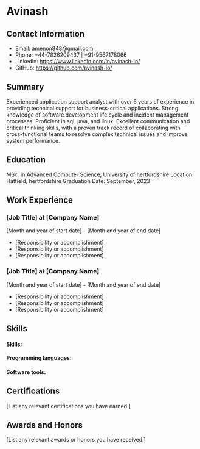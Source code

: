 # Avinash

## Contact Information

- Email: amenon848@gmail.com
- Phone: +44-7826209437 | +91-9567178066
- LinkedIn: https://www.linkedin.com/in/avinash-io/
- GitHub: https://github.com/avinash-io/

## Summary

Experienced application support analyst with over 6 years of experience in providing technical support for business-critical applications. Strong knowledge of software development life cycle and incident management processes. Proficient in sql, java, and linux. Excellent communication and critical thinking skills, with a proven track record of collaborating with cross-functional teams to resolve complex technical issues and improve system performance.

## Education

MSc. in Advanced Computer Science, University of hertfordshire
Location: Hatfield, hertfordshire
Graduation Date: September, 2023

## Work Experience

### [Job Title] at [Company Name]

[Month and year of start date] - [Month and year of end date]

- [Responsibility or accomplishment]
- [Responsibility or accomplishment]
- [Responsibility or accomplishment]

### [Job Title] at [Company Name]

[Month and year of start date] - [Month and year of end date]

- [Responsibility or accomplishment]
- [Responsibility or accomplishment]
- [Responsibility or accomplishment]

## Skills

#### Skills: 
#### Programming languages: 
#### Software tools: 

## Certifications

[List any relevant certifications you have earned.]

## Awards and Honors

[List any relevant awards or honors you have received.]


